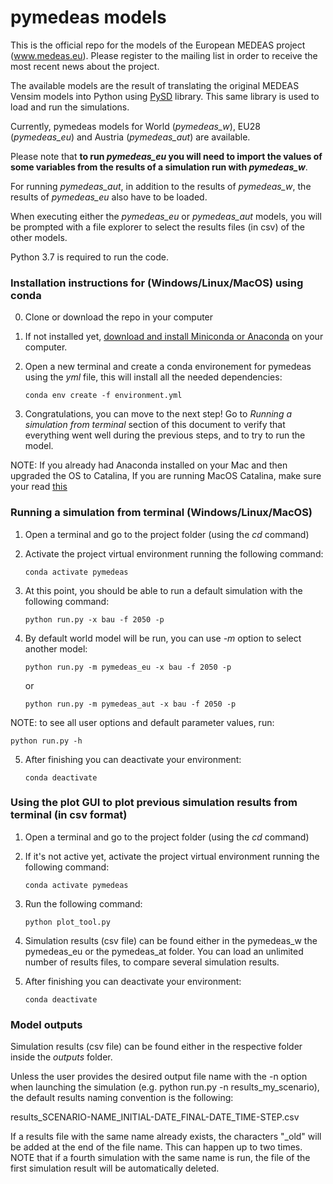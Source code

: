 # pymedeas models

This is the official repo for the models of the European MEDEAS project (www.medeas.eu). Please register to the mailing list in order to receive the most recent news about the project.

The available models are the result of translating the original MEDEAS Vensim models into Python using [PySD](https://github.com/JamesPHoughton/pysd) library. This same library is used to load and run the simulations.

Currently, pymedeas models for World (*pymedeas_w*), EU28 (*pymedeas_eu*) and Austria (*pymedeas_aut*) are available.

Please note that **to run *pymedeas_eu* you will need to import the values of some variables from the results of a simulation run with *pymedeas_w***.

For running *pymedeas_aut*, in addition to the results of *pymedeas_w*, the results of *pymedeas_eu* also have to be loaded.

When executing either the *pymedeas_eu* or *pymedeas_aut* models, you will be prompted with a file explorer to select the results files (in csv) of the other models.

Python 3.7 is required to run the code.

### Installation instructions for (Windows/Linux/MacOS) using conda

0. Clone or download the repo in your computer

1. If not installed yet, [download and install Miniconda or Anaconda](https://conda.io/projects/conda/en/latest/user-guide/install/index.html) on your computer.

2. Open a new terminal and create a conda environement for pymedeas using the *yml* file, this will install all the needed dependencies:
    ```
    conda env create -f environment.yml
    ```
3. Congratulations, you can move to the next step! Go to *Running a simulation from terminal* section of this document to verify that everything went well during the previous steps, and to try to run the model.

NOTE: If you already had Anaconda installed on your Mac and then upgraded the OS to Catalina, If you are running MacOS Catalina, make sure your read [this](https://www.anaconda.com/how-to-restore-anaconda-after-macos-catalina-update/)
### Running a simulation from terminal (Windows/Linux/MacOS)

1. Open a terminal and go to the project folder (using the *cd* command)

2. Activate the project virtual environment running the following command:
    ```console
    conda activate pymedeas
    ```

3. At this point, you should be able to run a default simulation with the following command:

    ```console
    python run.py -x bau -f 2050 -p
    ```
4. By default world model will be run, you can use *-m* option to select another model:

    ```console
    python run.py -m pymedeas_eu -x bau -f 2050 -p
    ```
    or

    ```console
    python run.py -m pymedeas_aut -x bau -f 2050 -p
    ```
NOTE: to see all user options and default parameter values, run:

```console
python run.py -h
```
5. After finishing you can deactivate your environment:
    ```console
    conda deactivate
    ```
### Using the plot GUI to plot previous simulation results from terminal (in csv format)

1. Open a terminal and go to the project folder (using the *cd* command)

2. If it's not active yet, activate the project virtual environment running the following command:
    ```console
    conda activate pymedeas
    ```

3. Run the following command:

    ```console
    python plot_tool.py
    ```

4. Simulation results (csv file) can be found either in the pymedeas_w the pymedeas_eu or the pymedeas_at folder. You can load an unlimited number of results files, to compare several simulation results.

5. After finishing you can deactivate your environment:
    ```console
    conda deactivate
    ```
### Model outputs

Simulation results (csv file) can be found either in the respective folder inside the *outputs* folder.

Unless the user provides the desired output file name with the -n option when launching the simulation (e.g. python run.py -n results_my_scenario), the default results naming convention is the following:

results_SCENARIO-NAME_INITIAL-DATE_FINAL-DATE_TIME-STEP.csv

If a results file with the same name already exists, the characters "_old" will be added at the end of the file name. This can happen up to two times. NOTE that if a fourth simulation with the same name is run, the file of the first simulation result will be automatically deleted.